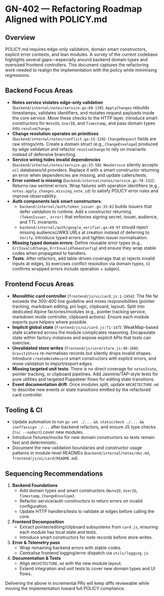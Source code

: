 # GN-402 — Refactoring Roadmap Aligned with POLICY.md

## Overview

POLICY.md requires edge-only validation, domain smart constructors, explicit error contexts, and lean modules. A survey of the current codebase highlights several gaps—especially around backend domain types and oversized frontend controllers. This document captures the refactoring work needed to realign the implementation with the policy while minimising regressions.

## Backend Focus Areas

- **Notes service violates edge-only validation** (`backend/internal/notes/service.go:60-139`): `ApplyChanges` rebuilds timestamps, validates identifiers, and mutates request payloads inside the core service. Move these checks to the HTTP layer, introduce smart constructors for `NoteID`, `UserID`, and `Timestamp`, and pass domain types into `resolveChange`.
- **Change resolution operates on primitives** (`backend/internal/notes/conflict.go:15-120`): `ChangeRequest` fields are raw strings/ints. Create a domain struct (e.g., `ChangeEnvelope`) produced by edge validation and refactor `resolveChange` to rely on invariants instead of defensive branching.
- **Service wiring hides invalid dependencies** (`backend/internal/notes/service.go:33-58`): `NewService` silently accepts `nil` databases/id providers. Replace it with a smart constructor returning an error when dependencies are missing, and update callers/tests.
- **Error context is missing** (`backend/internal/notes/service.go:78-132`): Returns raw sentinel errors. Wrap failures with operation identifiers (e.g., `notes.apply_changes.missing_note_id`) to satisfy POLICY error rules and improve observability.
- **Auth components lack smart constructors**:
  - `backend/internal/auth/token_issuer.go:33-82` builds issuers that defer validation to runtime. Add a constructor returning `(TokenIssuer, error)` that enforces signing secret, issuer, audience, and TTL invariants.
  - `backend/internal/auth/google_verifier.go:49-97` should reject missing audience/JWKS URLs at creation instead of deferring to `Verify`. Introduce typed errors and tighten issuer normalisation.
- **Missing typed domain errors**: Define reusable error types (e.g., `ErrInvalidChange`, `ErrInvalidTokenConfig`) and ensure they wrap stable codes when propagated to handlers.
- **Tests**: After refactors, add table-driven coverage that a) rejects invalid inputs at edges, b) exercises conflict resolution via domain types, c) confirms wrapped errors include operation + subject.

## Frontend Focus Areas

- **Monolithic card controller** (`frontend/js/ui/card.js:1-2454`): The file far exceeds the 300–400 line guideline and mixes responsibilities (pointer tracking, markdown editing, pin logic, clipboard, layout). Split into dedicated Alpine factories/modules (e.g., pointer tracking service, markdown mode controller, clipboard actions). Ensure each module exports pure helpers where possible.
- **Implicit global state** (`frontend/js/ui/card.js:71-147`): WeakMap-based state scattered across the module complicates reasoning. Encapsulate state within factory instances and expose explicit APIs that tests can exercise.
- **Unvalidated store writes** (`frontend/js/core/store.js:40-168`): `GravityStore` re-normalises records but silently drops invalid shapes. Introduce `createNoteRecord` smart constructors with explicit errors, and move validation to import/export edges.
- **Missing targeted unit tests**: There is no direct coverage for `notesState`, pointer tracking, or clipboard pipelines. Add Jasmine/TAP-style tests for pure utilities and targeted Puppeteer flows for editing state transitions.
- **Event documentation drift**: Once modules split, update `ARCHITECTURE.md` to describe new events or state transitions emitted by the refactored card controller.

## Tooling & CI

- Update automation to run `go vet ./... && staticcheck ./... && ineffassign ./...` after backend refactors, and ensure JS type checks (`tsc --noEmit`) cover new modules.
- Introduce fixtures/mocks for new domain constructors so tests remain fast and deterministic.
- Document the new validation boundaries and constructor usage patterns in module-level READMEs (`backend/internal/notes/doc.md`, `frontend/js/ui/card/README.md`).

## Sequencing Recommendations

1. **Backend Foundations**
   - Add domain types and smart constructors (`NoteID`, `UserID`, `Timestamp`, `ChangeEnvelope`).
   - Refactor service/auth constructors to return errors on invalid configuration.
   - Update HTTP handlers/tests to validate at edges before calling the core.
2. **Frontend Decomposition**
   - Extract pointer/editing/clipboard subsystems from `card.js`, ensuring each module has local state and tests.
   - Introduce smart constructors for note records before store writes.
3. **Error & Telemetry pass**
   - Wrap remaining backend errors with stable codes.
   - Centralise frontend logging/error dispatch via `utils/logging.js`.
4. **Documentation & Tests**
   - Align `ARCHITECTURE.md` with the new module layout.
   - Extend integration and unit tests to cover new domain types and UI flows.

Delivering the above in incremental PRs will keep diffs reviewable while moving the implementation toward full POLICY compliance.
